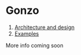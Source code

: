 Gonzo
========

1. [Architecture and design](https://docs.google.com/document/d/1Ns6j7I04qGaJTjEMPj3YKcWyXNNRYashjt_OOxJMAOQ/edit?usp=sharing)
2. [Examples](https://github.com/elodina/gonzo/tree/master/examples)

More info coming soon

